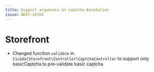 ```yaml
---
title: Support arguments on captcha Annotation
issue: NEXT-16104
---
```

# Storefront
* Changed function `validate` in `Cicada\Storefront\Controller\CaptchaController` to support only basicCaptcha to pre-validate basic captcha
